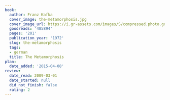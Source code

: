 ```yaml
---
book:
  author: Franz Kafka
  cover_image: the-metamorphosis.jpg
  cover_image_url: https://i.gr-assets.com/images/S/compressed.photo.goodreads.com/books/1359061917l/485894._SY160_.jpg
  goodreads: '485894'
  pages: '201'
  publication_year: '1972'
  slug: the-metamorphosis
  tags:
  - german
  title: The Metamorphosis
plan:
  date_added: '2015-04-08'
review:
  date_read: 2009-03-01
  date_started: null
  did_not_finish: false
  rating: 2
---
```

